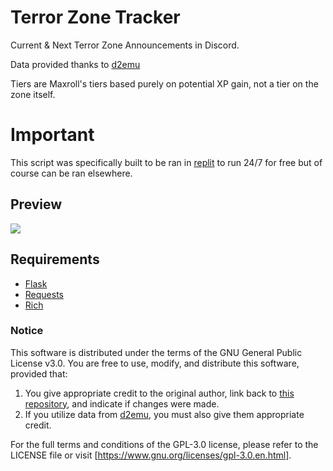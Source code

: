 # Terror Zone Tracker
Current &amp; Next Terror Zone Announcements in Discord.

Data provided thanks to [d2emu](https://www.d2emu.com/tz)

Tiers are Maxroll's tiers based purely on potential XP gain, not a tier on the zone itself.

# Important
This script was specifically built to be ran in [replit](https://replit.com/) to run 24/7 for free but of course can be ran elsewhere.

## Preview
![](https://i.imgur.com/TLwbu3W.png)

## Requirements
- [Flask](https://github.com/pallets/flask)
- [Requests](https://pypi.org/project/requests/)
- [Rich](https://github.com/Textualize/rich)

### Notice
This software is distributed under the terms of the GNU General Public License v3.0. You are free to use, modify, and distribute this software, provided that:

1. You give appropriate credit to the original author, link back to [this repository](https://github.com/juddisjudd/tzone_tracker), and indicate if changes were made.
2. If you utilize data from [d2emu](https://www.d2emu.com/tz), you must also give them appropriate credit.

For the full terms and conditions of the GPL-3.0 license, please refer to the LICENSE file or visit [https://www.gnu.org/licenses/gpl-3.0.en.html].
